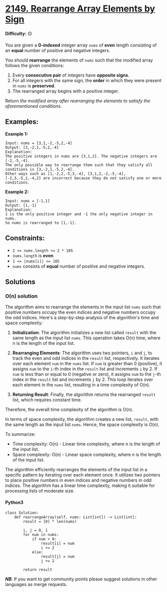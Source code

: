 # [2149. Rearrange Array Elements by Sign](https://leetcode.com/problems/rearrange-array-elements-by-sign/description/)

**Difficulty:** :yellow_circle:

You are given a **0-indexed** integer array `nums` of **even** length consisting of an **equal** number of positive and negative integers.

You should **rearrange** the elements of `nums` such that the modified array follows the given conditions:

1. Every **consecutive pair** of integers have **opposite signs**.
2. For all integers with the same sign, the **order** in which they were present in `nums` is **preserved**.
3. The rearranged array begins with a positive integer.

Return *the modified array after rearranging the elements to satisfy the aforementioned conditions*.


## Examples:

**Example 1:**

```
Input: nums = [3,1,-2,-5,2,-4]
Output: [3,-2,1,-5,2,-4]
Explanation:
The positive integers in nums are [3,1,2]. The negative integers are [-2,-5,-4].
The only possible way to rearrange them such that they satisfy all conditions is [3,-2,1,-5,2,-4].
Other ways such as [1,-2,2,-5,3,-4], [3,1,2,-2,-5,-4], [-2,3,-5,1,-4,2] are incorrect because they do not satisfy one or more conditions.

```

**Example 2:**

```
Input: nums = [-1,1]
Output: [1,-1]
Explanation:
1 is the only positive integer and -1 the only negative integer in nums.
So nums is rearranged to [1,-1].

```


## Constraints:

- `2 <= nums.length <= 2 * 105`
- `nums.length` is **even**
- `1 <= |nums[i]| <= 105`
- `nums` consists of **equal** number of positive and negative integers.


## Solutions

### O(n) solution

The algorithm aims to rearrange the elements in the input list `nums` such that positive numbers occupy the even indices and negative numbers occupy the odd indices. Here's a step-by-step analysis of the algorithm's time and space complexity:

1. **Initialization**: The algorithm initializes a new list called `result` with the same length as the input list `nums`. This operation takes O(n) time, where n is the length of the input list.

2. **Rearranging Elements**: The algorithm uses two pointers, `i` and `j`, to track the even and odd indices in the `result` list, respectively. It iterates over each element `num` in the `nums` list. If `num` is greater than 0 (positive), it assigns `num` to the `i`-th index in the `result` list and increments `i` by 2. If `num` is less than or equal to 0 (negative or zero), it assigns `num` to the `j`-th index in the `result` list and increments `j` by 2. This loop iterates over each element in the `nums` list, resulting in a time complexity of O(n).

3. **Returning Result**: Finally, the algorithm returns the rearranged `result` list, which requires constant time.

Therefore, the overall time complexity of the algorithm is O(n).

In terms of space complexity, the algorithm creates a new list, `result`, with the same length as the input list `nums`. Hence, the space complexity is O(n).

To summarize:
- Time complexity: O(n) - Linear time complexity, where n is the length of the input list.
- Space complexity: O(n) - Linear space complexity, where n is the length of the input list.

The algorithm efficiently rearranges the elements of the input list in a specific pattern by iterating over each element once. It utilizes two pointers to place positive numbers in even indices and negative numbers in odd indices. The algorithm has a linear time complexity, making it suitable for processing lists of moderate size.

#### Python3

```python3
class Solution:
    def rearrangeArray(self, nums: List[int]) -> List[int]:
        result = [0] * len(nums)

        i, j = 0, 1
        for num in nums:
            if num > 0:
                result[i] = num
                i += 2
            else:
                result[j] = num
                j += 2

        return result
```

***NB***: If you want to get community points please suggest solutions in other languages as merge requests.
